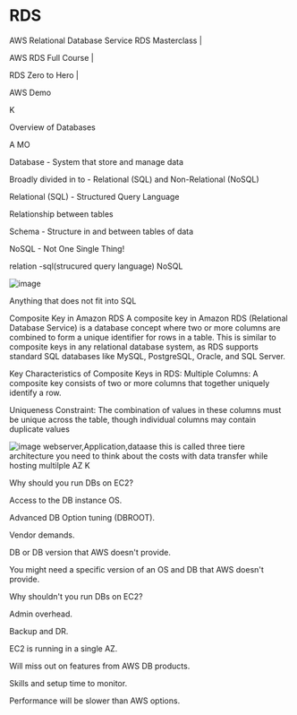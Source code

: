 # RDS

AWS Relational Database Service RDS Masterclass |

AWS RDS Full Course |

RDS Zero to Hero |

AWS Demo

K

Overview of Databases

A MO

Database - System that store and manage data

Broadly divided in to - Relational (SQL) and Non-Relational (NoSQL)

Relational (SQL) - Structured Query Language

Relationship between tables

Schema - Structure in and between tables of data

NoSQL - Not One Single Thing!


relation -sql(strucured query language)
NoSQL

![image](https://github.com/user-attachments/assets/1e2b43dd-4db8-4743-96f9-4229b790cdef)


Anything that does not fit into SQL

Composite Key in Amazon RDS
A composite key in Amazon RDS (Relational Database Service) is a database concept where two or more columns are combined to form a unique identifier for rows in a table. This is similar to composite keys in any relational database system, as RDS supports standard SQL databases like MySQL, PostgreSQL, Oracle, and SQL Server.

Key Characteristics of Composite Keys in RDS:
Multiple Columns: A composite key consists of two or more columns that together uniquely identify a row.

Uniqueness Constraint: The combination of values in these columns must be unique across the table, though individual columns may contain duplicate values


![image](https://github.com/user-attachments/assets/21ef0214-0c10-4790-b1aa-a50dd14df36e)
webserver,Application,dataase this is called three tiere architecture
you  need to think about the costs with data transfer while hosting multilple AZ
K

Why should you run DBs on EC2?

Access to the DB instance OS.

Advanced DB Option tuning (DBROOT).

Vendor demands.

DB or DB version that AWS doesn't provide.

You might need a specific version of an OS and DB that AWS doesn't provide.



Why shouldn't you run DBs on EC2?

Admin overhead.

Backup and DR.

EC2 is running in a single AZ.

Will miss out on features from AWS DB products.

Skills and setup time to monitor.

Performance will be slower than AWS options.
